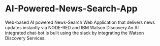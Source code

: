 # AI-Powered-News-Search-App

Web-based AI powered News-Search Web Application that delivers news updates instantly via NODE-RED and IBM Watson Discovery.An AI integrated chat-bot is built using the slack  by integrating the Watson Discovery Services.
